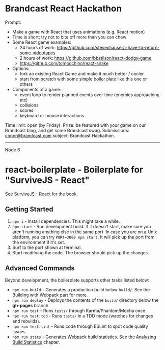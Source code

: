 

# Brandcast React Hackathon

Prompt:
 - Make a game with React that uses animations (e.g. React motion)
 - Time is short; try not to bite off more than you can chew
 - Some React game examples:
    - 24 hours of work: https://github.com/stevenhauser/i-have-to-return-some-videotapes
    - 2 hours of work: https://github.com/bbstilson/react-dodgy-game 
    - https://github.com/tomocchino/react-snake
 - Options:
    - fork an existing React Game and make it much better / cooler
    - start from scratch with some simple boiler plate like this one or others
 - Components of a game:
    - event loop to render planned events over time (enemies approaching etc)
    - collisions
    - scores
    - keyboard or mouse interactions

Time limit: open (by Friday).
Prize: be featured with your game on our Brandcast blog, and get some Brandcast swag.
Submissions: conor@brandcast.com subject: Brandcast Hackathon.

--------------------------------------------------------------------
Node 6 

# react-boilerplate - Boilerplate for "SurviveJS - React"

See [SurviveJS - React](http://survivejs.com/react/introduction/) for the book.

## Getting Started

1. `npm i` - Install dependencies. This might take a while.
2. `npm start` - Run development build. If it doesn't start, make sure you aren't running anything else in the same port. In case you are on a Unix platform, you can try `PORT=3000 npm start`. It will pick up the port from the environment if it's set.
3. Surf to the port shown at terminal.
4. Start modifying the code. The browser should pick up the changes.

## Advanced Commands

Beyond development, the boilerplate supports other tasks listed below:

* `npm run build` - Generates a production build below `build/`. See the [Building with Webpack](http://survivejs.com/webpack/building-with-webpack/) part for more.
* `npm run deploy` - Deploys the contents of the `build/` directory below the **gh-pages** branch.
* `npm run test` - Runs `tests/` through Karma/Phantom/Mocha once.
* `npm run test:tdd` - Runs `tests/` in a TDD mode (watches for changes and rebuilds).
* `npm run test:lint` - Runs code through ESLint to spot code quality issues.
* `npm run stats` - Generates Webpack build statistics. See the [Analyzing Build Statistics](http://survivejs.com/webpack/building-with-webpack/analyzing-build-statistics/) chapter.
